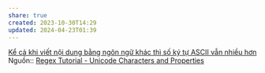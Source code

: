 ```yaml
---
share: true
created: 2023-10-30T14:29
updated: 2024-04-23T01:39
---
```


[Kể cả khi viết nội dung bằng ngôn ngữ khác thì số ký tự ASCII vẫn nhiều hơn](./K%E1%BB%83%20c%E1%BA%A3%20khi%20vi%E1%BA%BFt%20n%E1%BB%99i%20dung%20b%E1%BA%B1ng%20ng%C3%B4n%20ng%E1%BB%AF%20kh%C3%A1c%20th%C3%AC%20s%E1%BB%91%20k%C3%BD%20t%E1%BB%B1%20ASCII%20v%E1%BA%ABn%20nhi%E1%BB%81u%20h%C6%A1n.md)
Nguồn:: [Regex Tutorial - Unicode Characters and Properties](https://www.regular-expressions.info/unicode.html)
